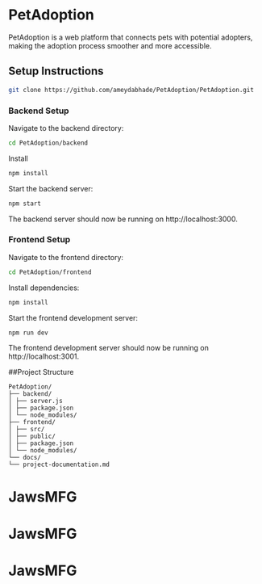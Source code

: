 # PetAdoption

PetAdoption is a web platform that connects pets with potential adopters, making the adoption process smoother and more accessible.

## Setup Instructions

```bash
git clone https://github.com/ameydabhade/PetAdoption/PetAdoption.git

```

### Backend Setup

Navigate to the backend directory:

```bash
cd PetAdoption/backend
```

Install

```bash
npm install
```

Start the backend server:

```bash
npm start
```

The backend server should now be running on http://localhost:3000.

### Frontend Setup

Navigate to the frontend directory:

```bash
cd PetAdoption/frontend
```

Install dependencies:

```bash
npm install
```

Start the frontend development server:

```bash
npm run dev
```

The frontend development server should now be running on http://localhost:3001.

##Project Structure

```
PetAdoption/
├── backend/
│ ├── server.js
│ ├── package.json
│ └── node_modules/
├── frontend/
│ ├── src/
│ ├── public/
│ ├── package.json
│ └── node_modules/
└── docs/
└── project-documentation.md
```
# JawsMFG
# JawsMFG
# JawsMFG
